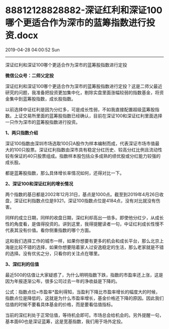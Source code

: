 # 88812128828882-深证红利和深证100哪个更适合作为深市的蓝筹指数进行投资.docx

2019-04-28 04:00:52 Sun

----

深证红利和深证100哪个更适合作为深市的蓝筹股指数进行定投

__微信公众号：二师父定投__

深证红利和深证100哪个更适合作为深市的蓝筹股指数进行定投？这是二师父最近研究的问题，我准备把投资更加集中化，剔除实盘里面涨幅较弱的指数基金，将资金集中到蓝筹股指数，成长股指数。

以前选择中证红利是因为分红多，可是成长性弱，不如我直接配置超级蓝筹股指数。上证交易所里面的蓝筹股指数已经确认，目前在深证100和深证红利里面选择一只作为深市的蓝筹股指数进行投资。

__1、两只指数介绍__

深证100指数由深圳市场选取100只A股作为样本编制而成，代表深证市场市值最大的100只股票。深证红利指数由深市具有稳定分红历史、较高分红比例且流动性较有保证的40只股票组成。指数样本股包括众多成熟的绩优股或分红能力较强的成长股。 

都是蓝筹股指数，那么具体增长率情况如何，还得对比一下。

__2、深证100和深证红利的增长情况__

两个指数的基日都是2002年12月31日，基点是1000点。截至到2019年4月26日收盘，深证红利指数点位是9321，深证100指数点位是4184点，没有对比就没有伤害。

同样的成立日期，同样的收盘日期，深红利却高出一倍多。即使他分红少，从成长性的角度看，是值得投资的。讲到这里，我得提醒读者一句，中证红利成长性慢不代表其没有价值。看你侧重指数的哪个方面。

这和我们选择工作的城市一样，如果你想要有更多的机会和成长平台，那么北京上海是比较不错的选择，如果你想要陪着家人过安逸稳定的生活，那么老家就是不错的选择。没有优劣之分，只看你的关注点在哪里。

__3、深红利的估值__

最近500的估值让大家疑惑了，为什么明明指数下跌，指数的市盈率还上涨，这是因为年报逐渐公布，很多公司过去一年的净收益是下降的。

公式：指数点位=市盈率\*盈利得知，当盈利下降比市盈率增长的幅度大的时候，指数点位是降低的，这就是为什么市盈率增长，基金价格还下降的原因。因此我们估值的时候不要看具体基金的价格，而是要看估值指标。

当前的深红利处于正常估值，等待机会即可。市场总会给机会的。另外提醒一句，基本面60也是深证蓝筹，这是宽基指数，我们用于场外定投。

